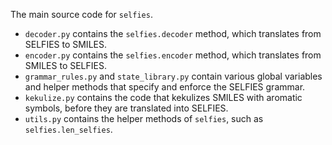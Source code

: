 The main source code for ``selfies``. 
 * ``decoder.py`` contains the ``selfies.decoder`` method, which translates
    from SELFIES to SMILES.
 * ``encoder.py`` contains the ``selfies.encoder`` method, which translates
    from SMILES to SELFIES.  
 * ``grammar_rules.py`` and ``state_library.py`` contain various global
    variables and helper methods that specify and enforce the SELFIES grammar. 
 * ``kekulize.py`` contains the code that kekulizes SMILES with aromatic 
    symbols, before they are translated into SELFIES. 
 * ``utils.py`` contains the helper methods of ``selfies``, such as 
    ``selfies.len_selfies``.
